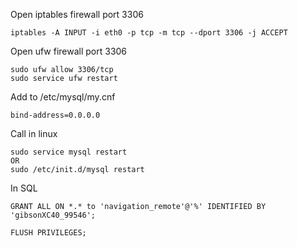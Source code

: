 Open iptables firewall port 3306

	iptables -A INPUT -i eth0 -p tcp -m tcp --dport 3306 -j ACCEPT

Open ufw firewall port 3306

	sudo ufw allow 3306/tcp
	sudo service ufw restart

Add to /etc/mysql/my.cnf

	bind-address=0.0.0.0

Call in linux

	sudo service mysql restart
	OR
	sudo /etc/init.d/mysql restart

In SQL

	GRANT ALL ON *.* to 'navigation_remote'@'%' IDENTIFIED BY 'gibsonXC40_99546';

	FLUSH PRIVILEGES;

